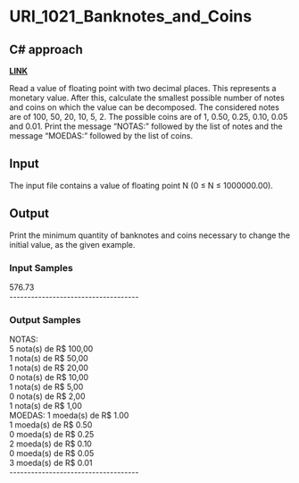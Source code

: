 # URI_1021_Banknotes_and_Coins

## C# approach

<strong> <a href='https://www.urionlinejudge.com.br/judge/en/problems/view/1021'> LINK </a> </strong>  <br>

Read a value of floating point with two decimal places. This represents a monetary value. After this, calculate the smallest possible number of notes and coins on which the value can be decomposed. The considered notes are of 100, 50, 20, 10, 5, 2. The possible coins are of 1, 0.50, 0.25, 0.10, 0.05 and 0.01. Print the message “NOTAS:” followed by the list of notes and the message “MOEDAS:” followed by the list of coins.

## Input <br>
The input file contains a value of floating point N (0 ≤ N ≤ 1000000.00).

## Output <br>
Print the minimum quantity of banknotes and coins necessary to change the initial value, as the given example.

### Input Samples
576.73 <br>
------------------------------------ <br>


### Output Samples
NOTAS: <br>
5 nota(s) de R$ 100,00 <br>
1 nota(s) de R$ 50,00 <br>
1 nota(s) de R$ 20,00 <br>
0 nota(s) de R$ 10,00 <br>
1 nota(s) de R$ 5,00 <br>
0 nota(s) de R$ 2,00 <br>
1 nota(s) de R$ 1,00 <br>
MOEDAS:
1 moeda(s) de R$ 1.00 <br>
1 moeda(s) de R$ 0.50 <br>
0 moeda(s) de R$ 0.25 <br>
2 moeda(s) de R$ 0.10 <br>
0 moeda(s) de R$ 0.05 <br>
3 moeda(s) de R$ 0.01 <br>
------------------------------------ <br>
